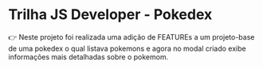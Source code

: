 # Trilha JS Developer - Pokedex

 👉 Neste projeto foi realizada uma adição de FEATUREs a um projeto-base de uma pokedex o qual listava pokemons e agora no modal criado exibe informações mais detalhadas sobre o pokemom.